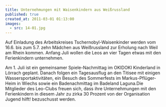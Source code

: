 ```yaml
---
title: Unternehmungen mit Waisenkindern aus Weißrussland
published: true
created_at: 2011-03-01 01:13:00
images:
  - src: 14-01.jpg
---
```


Auf Einladung des Arbeitskreises Tschernobyl-Waisenkinder werden vom 16.6. bis zum 5.7. zehn Mädchen aus Weißrussland zur Erholung nach Weil am Rhein kommen. Anfang Juli wollen die Leos an vier Tagen etwas mit den Ferienkindern unternehmen.

Am 1. Juli ist ein gemeinsamer Spiele-Nachmittag im OKIDOKI Kinderland in Lörrach geplant. Danach folgen ein Tagesausflug an den Titisee mit einigen Wassersportaktivitäten, ein Besuch des Sommerfests im Markus-Pflüger-Heim in Wiechs sowie ein Badenachmittag im Badeland Laguna.Die Mitglieder des Leo-Clubs freuen sich, dass ihre Unternehmungen mit den Ferienkindern in diesem Jahr zu zirka 30 Prozent von der Organisation Jugend hilft! bezuschusst werden.
